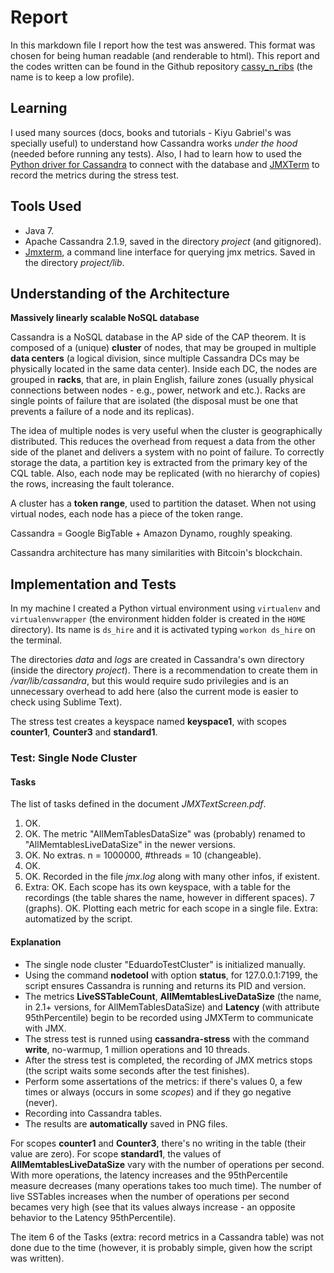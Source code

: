 # Report

In this markdown file I report how the test was answered. This format was chosen for being human readable (and renderable to html). This report and the codes written can be found in the Github repository [cassy_n_ribs](https://github.com/embatbr/cassy_n_ribs) (the name is to keep a low profile).


## Learning

I used many sources (docs, books and tutorials - Kiyu Gabriel's was specially useful) to understand how Cassandra works *under the hood* (needed before running any tests). Also, I had to learn how to used the [Python driver for Cassandra](https://github.com/datastax/python-driver) to connect with the database and [JMXTerm](http://wiki.cyclopsgroup.org/jmxterm/) to record the metrics during the stress test.


## Tools Used

- Java 7.
- Apache Cassandra 2.1.9, saved in the directory *project* (and gitignored).
- [Jmxterm](http://wiki.cyclopsgroup.org/jmxterm/download.html), a command line interface for querying jmx metrics. Saved in the directory *project/lib*.


## Understanding of the Architecture

**Massively linearly scalable NoSQL database**

Cassandra is a NoSQL database in the AP side of the CAP theorem. It is composed of a (unique) **cluster** of nodes, that may be grouped in multiple **data centers** (a logical division, since multiple Cassandra DCs may be physically located in the same data center). Inside each DC, the nodes are grouped in **racks**, that are, in plain English, failure zones (usually physical connections between nodes - e.g., power, network and etc.). Racks are single points of failure that are isolated (the disposal must be one that prevents a failure of a node and its replicas).

The idea of multiple nodes is very useful when the cluster is geographically distributed. This reduces the overhead from request a data from the other side of the planet and delivers a system with no point of failure. To correctly storage the data, a partition key is extracted from the primary key of the CQL table. Also, each node may be replicated (with no hierarchy of copies) the rows, increasing the fault tolerance.

A cluster has a **token range**, used to partition the dataset. When not using virtual nodes, each node has a piece of the token range.

Cassandra = Google BigTable + Amazon Dynamo, roughly speaking.

Cassandra architecture has many similarities with Bitcoin's blockchain.


## Implementation and Tests

In my machine I created a Python virtual environment using `virtualenv` and `virtualenvwrapper` (the environment hidden folder is created in the `HOME` directory). Its name is `ds_hire` and it is activated typing `workon ds_hire` on the terminal.

The directories *data* and *logs* are created in Cassandra's own directory (inside the directory *project*). There is a recommendation to create them in */var/lib/cassandra*, but this would require sudo privilegies and is an unnecessary overhead to add here (also the current mode is easier to check using Sublime Text).

The stress test creates a keyspace named **keyspace1**, with scopes **counter1**, **Counter3** and **standard1**.


### Test: Single Node Cluster

#### Tasks

The list of tasks defined in the document *JMXTextScreen.pdf*.

1. OK.
2. OK. The metric "AllMemTablesDataSize" was (probably) renamed to "AllMemtablesLiveDataSize" in the newer versions.
3. OK. No extras. n = 1000000, #threads = 10 (changeable).
4. OK.
5. OK. Recorded in the file *jmx.log* along with many other infos, if existent.
6. Extra: OK. Each scope has its own keyspace, with a table for the recordings (the table shares the name, however in different spaces).
7 (graphs). OK. Plotting each metric for each scope in a single file. Extra: automatized by the script.


#### Explanation

- The single node cluster "EduardoTestCluster" is initialized manually.
- Using the command **nodetool** with option **status**, for 127.0.0.1:7199, the script ensures Cassandra is running and returns its PID and version.
- The metrics **LiveSSTableCount**, **AllMemtablesLiveDataSize** (the name, in 2.1+ versions, for AllMemTablesDataSize) and **Latency** (with attribute 95thPercentile) begin to be recorded using JMXTerm to communicate with JMX.
- The stress test is runned using **cassandra-stress** with the command **write**, no-warmup, 1 million operations and 10 threads.
- After the stress test is completed, the recording of JMX metrics stops (the script waits some seconds after the test finishes).
- Perform some assertations of the metrics: if there's values 0, a few times or always (occurs in some *scopes*) and if they go negative (never).
- Recording into Cassandra tables.
- The results are **automatically** saved in PNG files.

For scopes **counter1** and **Counter3**, there's no writing in the table (their value are zero). For scope **standard1**, the values of **AllMemtablesLiveDataSize** vary with the number of operations per second. With more operations, the latency increases and the 95thPercentile measure decreases (many operations takes too much time). The number of live SSTables increases when the number of operations per second becames very high (see that its values always increase - an opposite behavior to the Latency 95thPercentile).

The item 6 of the Tasks (extra: record metrics in a Cassandra table) was not done due to the time (however, it is probably simple, given how the script was written).